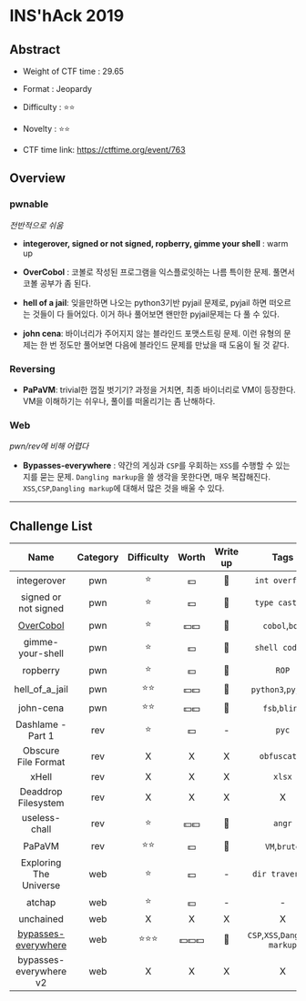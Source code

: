 # INS'hAck 2019

## Abstract

- Weight of CTF time : 29.65

- Format : Jeopardy

- Difficulty : :star::star:

- Novelty : :star::star:

- CTF time link: <https://ctftime.org/event/763>

  

## Overview

### **pwnable**

*전반적으로 쉬움*

- **integerover, signed or not signed, ropberry, gimme your shell** : warm up

- **OverCobol** : 코볼로 작성된 프로그램을 익스플로잇하는 나름 특이한 문제. 풀면서 코볼 공부가 좀 된다.

- **hell of a jail**:  잊을만하면 나오는 python3기반 pyjail 문제로, pyjail 하면 떠오르는 것들이 다 들어있다. 이거 하나 풀어보면 왠만한 pyjail문제는 다 풀 수 있다.

- **john cena**: 바이너리가 주어지지 않는 블라인드 포맷스트링 문제. 이런 유형의 문제는 한 번 정도만 풀어보면 다음에 블라인드 문제를 만났을 때 도움이 될 것 같다.

  

### Reversing

- **PaPaVM**: trivial한 껍질 벗기기? 과정을 거치면, 최종 바이너리로 VM이 등장한다. VM을 이해하기는 쉬우나, 풀이를 떠올리기는 좀 난해하다. 



### Web

*pwn/rev에 비해 어렵다*

- **Bypasses-everywhere** : 약간의 게싱과 `CSP`를 우회하는 `XSS`를 수행할 수 있는지를 묻는 문제. `Dangling markup`을 쓸 생각을 못한다면, 매우 복잡해진다. `XSS`,`CSP`,`Dangling markup`에 대해서 많은 것을 배울 수 있다.

---

## Challenge List

|                 Name                 | Category |     Difficulty     |      Worth       |   Write up   |            Tags            | Solves |
| :----------------------------------: | :------: | :----------------: | :--------------: | :----------: | :------------------------: | :----------------------------------: |
|               integerover               |   pwn    |       :star:       |     :dollar:     | :black_flag: |             `int overflow`             | 294 |
|               signed or not signed               |   pwn    |       :star:       |     :dollar:     | :black_flag: |             `type casting`             | 272 |
|       [OverCobol](pwn/overCobol)        |   pwn    |       :star:       |     :dollar::dollar:     | 🚩 |             `cobol`,`bof`             | 111 |
|    gimme-your-shell    |   pwn    |    :star:    | :dollar: | :black_flag: |   `shell coding`   | 66 |
|        ropberry        |   pwn    |    :star:    |     :dollar:     | :black_flag: |       `ROP`        | 75 |
|     hell_of_a_jail     |   pwn    | :star::star: | :dollar::dollar: |      :flags:      | `python3`,`pyjail` | 47 |
|       john-cena        |   pwn   |       :star::star:       |     :dollar::dollar:     |   :flags:    |   `fsb`,`blind`    | 20 |
|   Dashlame - Part 1    |   rev    |       :star:       |     :dollar:     |      -       |       `pyc`        | 268 |
|  Obscure File Format   |   rev    |      X       |        X         |      X       |         `obfuscated`         | 50 |
|             xHell             |   rev    |      X       |        X         |      X       |             `xlsx`             | 44 |
|         Deaddrop Filesystem         |   rev    |         X          |        X        |      X       |             X              | 5 |
|     useless-chall      |   rev   | :star: | :dollar::dollar: |     :flags: |         `angr`         | 27 |
|               PaPaVM               |   rev   |       :star::star:       |     :dollar:     | :black_flag: |    `VM`,`brute`    | 12 |
|               Exploring The Universe               |   web    |       :star:       |     :dollar:     |      -       |  `dir traversal`   | 140 |
|         atchap         |   web    |      :star: |        :dollar: |      -       |         -         | 63 |
|       unchained        |   web    |      X       |        X         |      X       |         X          | 42 |
|  [bypasses-everywhere](web/bypassesEverywhere)  | web | :star::star::star: | :dollar::dollar::dollar: |      🚩       | `CSP`,`XSS`,`Dangling markup` | 5 |
| bypasses-everywhere v2 | web | X | X | X | X | 3 |

